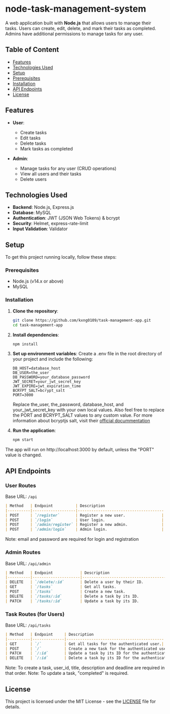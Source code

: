 # node-task-management-system

A web application built with **Node.js** that allows users to manage their tasks. Users can create, edit, delete, and mark their tasks as completed. Admins have additional permissions to manage tasks for any user.

## Table of Content
- <a href="#features">Features</a>
- <a href="#technologies-used">Technologies Used</a>
- <a href="#setup">Setup</a>
- <a href="#prerequisites">Prerequisites</a>
- <a href="#installation">Installation</a>
- <a href="#api-endpoints">API Endpoints</a>
- <a href="#license">License</a>


## Features

- **User**:
  - Create tasks
  - Edit tasks
  - Delete tasks
  - Mark tasks as completed
  
- **Admin**:
  - Manage tasks for any user (CRUD operations)
  - View all users and their tasks
  - Delete users

## Technologies Used

- **Backend**: Node.js, Express.js
- **Database**: MySQL
- **Authentication**: JWT (JSON Web Tokens) & bcrypt
- **Security**: Helmet, express-rate-limit
- **Input Validation**: Validator

## Setup

To get this project running locally, follow these steps:

### Prerequisites

- Node.js (v14.x or above)
- MySQL

### Installation

1. **Clone the repository**:
   ```bash
   git clone https://github.com/kxng0109/task-management-app.git
   cd task-management-app
   ```
2. **Install dependencies**:
	```bash
	npm install
	```

3. **Set up environment variables**:
	Create a .env file in the root directory of your project and include the following:

	```plaintext
	DB_HOST=database_host
	DB_USER=the_user
	DB_PASSWORD=your_database_password
	JWT_SECRET=your_jwt_secret_key
	JWT_EXPIRE=jwt_expiration_time
	BCRYPT_SALT=bcrypt_salt
	PORT=3000
	```
	Replace the_user, the_password, database_host, and your_jwt_secret_key with your own local values. Also feel free to replace the PORT and BCRYPT_SALT values to any custom value.
	For more information about bcryptjs salt, visit their <a href="https://www.npmjs.com/package/bcryptjs">official docummentation</a>

4. **Run the application**:

	```bash
	npm start
	```
The app will run on http://localhost:3000 by default, unless the "PORT" value is changed.

## API Endpoints
### User Routes
Base URL: ```/api```
```markdown
| Method   | Endpoint          | Description                          |
|----------|-------------------|--------------------------------------|
| POST     | `/register`       | Register a new user.                |
| POST     | `/login`          | User login.                         |
| POST     | `/admin/register` | Register a new admin.               |
| POST     | `/admin/login`    | Admin login.                        |
```
Note: email and password are required for login and registration

### Admin Routes
Base URL: ```/api/admin```
```markdown
| Method   | Endpoint            | Description                               |
|----------|---------------------|-------------------------------------------|
| DELETE   | `/delete/:id`       | Delete a user by their ID.               |
| GET      | `/tasks`            | Get all tasks.                           |
| POST     | `/tasks`            | Create a new task.                       |
| DELETE   | `/tasks/:id`        | Delete a task by its ID.                 |
| PATCH    | `/tasks/:id`        | Update a task by its ID.                 |
```

### Task Routes (for Users)
Base URL: ```/api/tasks```
```markdown
| Method   | Endpoint     | Description                               |
|----------|--------------|-------------------------------------------|
| GET      | `/`          | Get all tasks for the authenticated user.|
| POST     | `/`          | Create a new task for the authenticated user.|
| PATCH    | `/:id`       | Update a task by its ID for the authenticated user.|
| DELETE   | `/:id`       | Delete a task by its ID for the authenticated user.|
```
Note: To create a task, user_id, title, description and deadline are required in that order.
Note: To update a task, "completed" is required.

## License

This project is licensed under the MIT License - see the <a href="/LICENSE">LICENSE</a> file for details.

